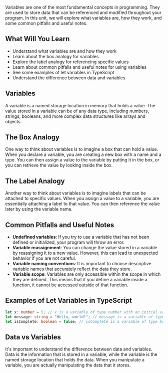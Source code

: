 Variables are one of the most fundamental concepts in programming. They are used to store data that can be referenced and modified throughout your program. In this unit, we will explore what variables are, how they work, and some common pitfalls and useful notes.

## What Will You Learn

- Understand what variables are and how they work
- Learn about the box analogy for variables
- Explore the label analogy for referencing specific values
- Learn about common pitfalls and useful notes for using variables
- See some examples of let variables in TypeScript
- Understand the difference between data and variables

## Variables

A variable is a named storage location in memory that holds a value. The value stored in a variable can be of any data type, including numbers, strings, booleans, and more complex data structures like arrays and objects.

## The Box Analogy

One way to think about variables is to imagine a box that can hold a value. When you declare a variable, you are creating a new box with a name and a type. You can then assign a value to the variable by putting it in the box, or you can retrieve the value by looking inside the box.

## The Label Analogy

Another way to think about variables is to imagine labels that can be attached to specific values. When you assign a value to a variable, you are essentially attaching a label to that value. You can then reference the value later by using the variable name.

## Common Pitfalls and Useful Notes

- **Undefined variables**: If you try to use a variable that has not been defined or initialized, your program will throw an error.
- **Variable reassignment**: You can change the value stored in a variable by reassigning it to a new value. However, this can lead to unexpected behavior if you are not careful.
- **Variable naming conventions**: It is important to choose descriptive variable names that accurately reflect the data they store.
- **Variable scope**: Variables are only accessible within the scope in which they are defined. This means that if you define a variable inside a function, it cannot be accessed outside of that function.

## Examples of Let Variables in TypeScript

```typescript
let x: number = 5; // x is a variable of type number with an initial value of 5
let message: string = "Hello, world!"; // message is a variable of type string with an initial value of "Hello, world!"
let isComplete: boolean = false; // isComplete is a variable of type boolean with an initial value of false
```

## Data vs Variables

It's important to understand the difference between data and variables. Data is the information that is stored in a variable, while the variable is the named storage location that holds the data. When you manipulate a variable, you are actually manipulating the data that it stores.